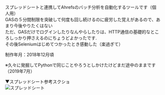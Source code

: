 スプレッドシートと連携してAhrefsのバッチ分析を自動化するツールです（個人用）  
GASの５分間制限を突破して何度も回し続けるのに疲労した覚えがあるので、あまり今後やりたくはない  
ただ、GASだけでログインしたりなんやらしたりは、HTTP通信の基礎的なところしっかり押さえるのにちょうどよかったです.  
その後Seleniumはじめてつかったとき感動した（楽過ぎて）  
  
制作年月：2018年12月頃  
  
※久々に発掘してPythonで同じことやろうとしかけたけどまだ途中のままです（2019年7月）  
  
▼スプレッドシート参考スクショ  
![スプレッドシート](https://user-images.githubusercontent.com/41170561/61585613-04c7e300-ab9b-11e9-8dbd-98cd67910905.PNG "スプレッドシート")